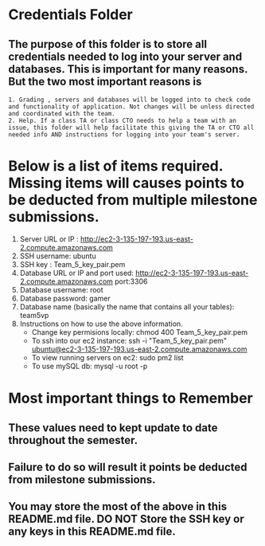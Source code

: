 # Credentials Folder

## The purpose of this folder is to store all credentials needed to log into your server and databases. This is important for many reasons. But the two most important reasons is
    1. Grading , servers and databases will be logged into to check code and functionality of application. Not changes will be unless directed and coordinated with the team.
    2. Help. If a class TA or class CTO needs to help a team with an issue, this folder will help facilitate this giving the TA or CTO all needed info AND instructions for logging into your team's server. 


# Below is a list of items required. Missing items will causes points to be deducted from multiple milestone submissions.

1. Server URL or IP : http://ec2-3-135-197-193.us-east-2.compute.amazonaws.com
3. SSH username: ubuntu
4. SSH key : Team_5_key_pair.pem
4. Database URL or IP and port used: http://ec2-3-135-197-193.us-east-2.compute.amazonaws.com port:3306
5. Database username: root
6. Database password: gamer
7. Database name (basically the name that contains all your tables): team5vp
8. Instructions on how to use the above information.
    * Change key permisions locally: chmod 400 Team_5_key_pair.pem
    * To ssh into our ec2 instance: ssh -i "Team_5_key_pair.pem" ubuntu@ec2-3-135-197-193.us-east-2.compute.amazonaws.com 
    * To view running servers on ec2: sudo pm2 list
    * To use mySQL db: mysql -u root -p

# Most important things to Remember
## These values need to kept update to date throughout the semester. <br>
## <strong>Failure to do so will result it points be deducted from milestone submissions.</strong><br>
## You may store the most of the above in this README.md file. DO NOT Store the SSH key or any keys in this README.md file.
